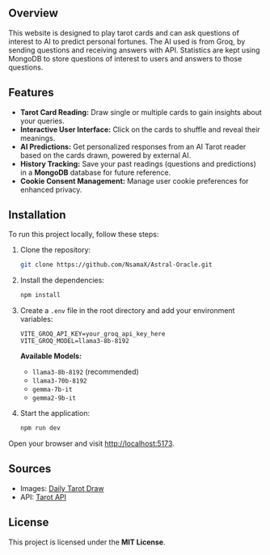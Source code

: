 ## Overview

This website is designed to play tarot cards and can ask questions of interest to AI to predict personal fortunes. The AI ​​used is from Groq, by sending questions and receiving answers with API. Statistics are kept using MongoDB to store questions of interest to users and answers to those questions.

## Features

- **Tarot Card Reading:** Draw single or multiple cards to gain insights about your queries.
- **Interactive User Interface:** Click on the cards to shuffle and reveal their meanings.
- **AI Predictions:** Get personalized responses from an AI Tarot reader based on the cards drawn, powered by external AI.
- **History Tracking:** Save your past readings (questions and predictions) in a **MongoDB** database for future reference.
- **Cookie Consent Management:** Manage user cookie preferences for enhanced privacy.

## Installation

To run this project locally, follow these steps:

1. Clone the repository:
   ```bash
   git clone https://github.com/NsamaX/Astral-Oracle.git
   ```

2. Install the dependencies:
   ```bash
   npm install
   ```

3. Create a `.env` file in the root directory and add your environment variables:
   ```
   VITE_GROQ_API_KEY=your_groq_api_key_here
   VITE_GROQ_MODEL=llama3-8b-8192
   ```
   
   **Available Models:**
   - `llama3-8b-8192` (recommended)
   - `llama3-70b-8192`
   - `gemma-7b-it`
   - `gemma2-9b-it`

4. Start the application:
   ```bash
   npm run dev
   ```

Open your browser and visit [http://localhost:5173](http://localhost:5173).

## Sources

- Images: [Daily Tarot Draw](https://www.dailytarotdraw.com/#gsc.tab=0)
- API: [Tarot API](https://tarotapi.dev/)

## License

This project is licensed under the **MIT License**.